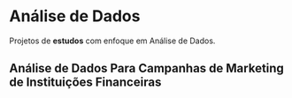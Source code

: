 # Análise de Dados
Projetos de <b>estudos</b> com enfoque em Análise de Dados.

## Análise de Dados Para Campanhas de Marketing de Instituições Financeiras